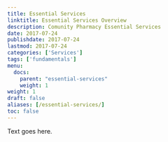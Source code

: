 ```yaml
---
title: Essential Services
linktitle: Essential Services Overview
description: Comunity Pharmacy Essential Services
date: 2017-07-24
publishdate: 2017-07-24
lastmod: 2017-07-24
categories: ['Services']
tags: ['fundamentals']
menu:
  docs:
    parent: "essential-services"
    weight: 1
weight: 1
draft: false
aliases: [/essential-services/]
toc: false
---
```


Text goes here.


